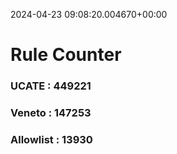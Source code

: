2024-04-23 09:08:20.004670+00:00
# Rule Counter 
 ### UCATE : 449221

 ### Veneto : 147253

 ### Allowlist : 13930